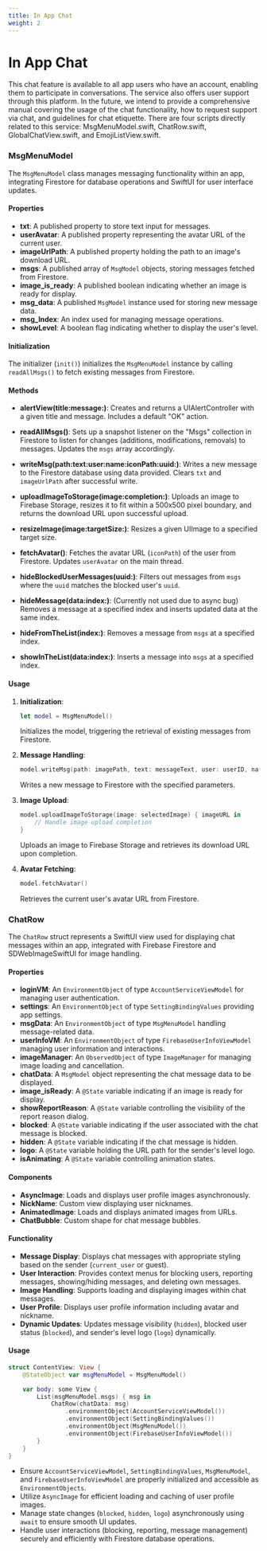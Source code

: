 ```yaml
---
title: In App Chat
weight: 2
---
```


# In App Chat

This chat feature is available to all app users who have an account, enabling them to participate in conversations. The service also offers user support through this platform. In the future, we intend to provide a comprehensive manual covering the usage of the chat functionality, how to request support via chat, and guidelines for chat etiquette. There are four scripts directly related to this service: MsgMenuModel.swift, ChatRow.swift, GlobalChatView.swift, and EmojiListView.swift.

### MsgMenuModel

The `MsgMenuModel` class manages messaging functionality within an app, integrating Firestore for database operations and SwiftUI for user interface updates.

#### Properties

- **txt**: A published property to store text input for messages.
- **userAvatar**: A published property representing the avatar URL of the current user.
- **imageUrlPath**: A published property holding the path to an image's download URL.
- **msgs**: A published array of `MsgModel` objects, storing messages fetched from Firestore.
- **image_is_ready**: A published boolean indicating whether an image is ready for display.
- **msg_data**: A published `MsgModel` instance used for storing new message data.
- **msg_Index**: An index used for managing message operations.
- **showLevel**: A boolean flag indicating whether to display the user's level.

#### Initialization

The initializer (`init()`) initializes the `MsgMenuModel` instance by calling `readAllMsgs()` to fetch existing messages from Firestore.

#### Methods

- **alertView(title:message:)**: Creates and returns a UIAlertController with a given title and message. Includes a default "OK" action.

- **readAllMsgs()**: Sets up a snapshot listener on the "Msgs" collection in Firestore to listen for changes (additions, modifications, removals) to messages. Updates the `msgs` array accordingly.

- **writeMsg(path:text:user:name:iconPath:uuid:)**: Writes a new message to the Firestore database using data provided. Clears `txt` and `imageUrlPath` after successful write.

- **uploadImageToStorage(image:completion:)**: Uploads an image to Firebase Storage, resizes it to fit within a 500x500 pixel boundary, and returns the download URL upon successful upload.

- **resizeImage(image:targetSize:)**: Resizes a given UIImage to a specified target size.

- **fetchAvatar()**: Fetches the avatar URL (`iconPath`) of the user from Firestore. Updates `userAvatar` on the main thread.

- **hideBlockedUserMessages(uuid:)**: Filters out messages from `msgs` where the `uuid` matches the blocked user's `uuid`.

- **hideMessage(data:index:)**: (Currently not used due to async bug) Removes a message at a specified index and inserts updated data at the same index.

- **hideFromTheList(index:)**: Removes a message from `msgs` at a specified index.

- **showInTheList(data:index:)**: Inserts a message into `msgs` at a specified index.

#### Usage

1. **Initialization**:
   ```swift
   let model = MsgMenuModel()
   ```
   Initializes the model, triggering the retrieval of existing messages from Firestore.

2. **Message Handling**:
   ```swift
   model.writeMsg(path: imagePath, text: messageText, user: userID, name: userName, iconPath: userAvatarPath, uuid: messageUUID)
   ```
   Writes a new message to Firestore with the specified parameters.

3. **Image Upload**:
   ```swift
   model.uploadImageToStorage(image: selectedImage) { imageURL in
       // Handle image upload completion
   }
   ```
   Uploads an image to Firebase Storage and retrieves its download URL upon completion.

4. **Avatar Fetching**:
   ```swift
   model.fetchAvatar()
   ```
   Retrieves the current user's avatar URL from Firestore.


### ChatRow

The `ChatRow` struct represents a SwiftUI view used for displaying chat messages within an app, integrated with Firebase Firestore and SDWebImageSwiftUI for image handling.

#### Properties

- **loginVM**: An `EnvironmentObject` of type `AccountServiceViewModel` for managing user authentication.
- **settings**: An `EnvironmentObject` of type `SettingBindingValues` providing app settings.
- **msgData**: An `EnvironmentObject` of type `MsgMenuModel` handling message-related data.
- **userInfoVM**: An `EnvironmentObject` of type `FirebaseUserInfoViewModel` managing user information and interactions.
- **imageManager**: An `ObservedObject` of type `ImageManager` for managing image loading and cancellation.
- **chatData**: A `MsgModel` object representing the chat message data to be displayed.
- **image_isReady**: A `@State` variable indicating if an image is ready for display.
- **showReportReason**: A `@State` variable controlling the visibility of the report reason dialog.
- **blocked**: A `@State` variable indicating if the user associated with the chat message is blocked.
- **hidden**: A `@State` variable indicating if the chat message is hidden.
- **logo**: A `@State` variable holding the URL path for the sender's level logo.
- **isAnimating**: A `@State` variable controlling animation states.

#### Components

- **AsyncImage**: Loads and displays user profile images asynchronously.
- **NickName**: Custom view displaying user nicknames.
- **AnimatedImage**: Loads and displays animated images from URLs.
- **ChatBubble**: Custom shape for chat message bubbles.

#### Functionality

- **Message Display**: Displays chat messages with appropriate styling based on the sender (`current_user` or guest).
- **User Interaction**: Provides context menus for blocking users, reporting messages, showing/hiding messages, and deleting own messages.
- **Image Handling**: Supports loading and displaying images within chat messages.
- **User Profile**: Displays user profile information including avatar and nickname.
- **Dynamic Updates**: Updates message visibility (`hidden`), blocked user status (`blocked`), and sender's level logo (`logo`) dynamically.

#### Usage

```swift
struct ContentView: View {
    @StateObject var msgMenuModel = MsgMenuModel()

    var body: some View {
        List(msgMenuModel.msgs) { msg in
            ChatRow(chatData: msg)
                .environmentObject(AccountServiceViewModel())
                .environmentObject(SettingBindingValues())
                .environmentObject(MsgMenuModel())
                .environmentObject(FirebaseUserInfoViewModel())
        }
    }
}
```

- Ensure `AccountServiceViewModel`, `SettingBindingValues`, `MsgMenuModel`, and `FirebaseUserInfoViewModel` are properly initialized and accessible as `EnvironmentObjects`.
- Utilize `AsyncImage` for efficient loading and caching of user profile images.
- Manage state changes (`blocked`, `hidden`, `logo`) asynchronously using `await` to ensure smooth UI updates.
- Handle user interactions (blocking, reporting, message management) securely and efficiently with Firestore database operations.
